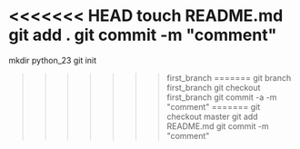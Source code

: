 <<<<<<< HEAD
touch README.md
git add .
git commit -m "comment"
=======
mkdir python_23
git init
>>>>>>> first_branch
=======
git branch first_branch
git checkout first_branch
git commit -a -m "comment"
=======
git checkout master
git add README.md
git commit -m "comment"